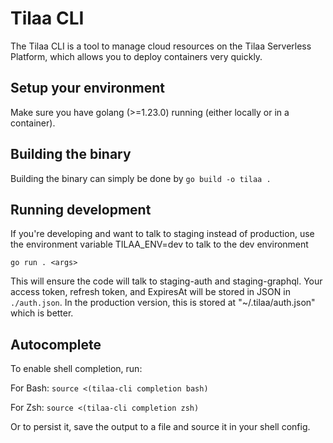 # Tilaa CLI

The Tilaa CLI is a tool to manage cloud resources on the Tilaa Serverless
Platform, which allows you to deploy containers very quickly.

## Setup your environment

Make sure you have golang (>=1.23.0) running (either locally or in a container).

## Building the binary

Building the binary can simply be done by `go build -o tilaa .`

## Running development

If you're developing and want to talk to staging instead of production, use the environment variable TILAA_ENV=dev to talk to the dev environment

`go run . <args>`

This will ensure the code will talk to staging-auth and staging-graphql. Your
access token, refresh token, and ExpiresAt will be stored in JSON in
`./auth.json`. In the production version, this is stored at "~/.tilaa/auth.json"
which is better.

## Autocomplete
To enable shell completion, run:

For Bash:
    `source <(tilaa-cli completion bash)`

For Zsh:
    `source <(tilaa-cli completion zsh)`

Or to persist it, save the output to a file and source it in your shell config.